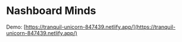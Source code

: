 # Nashboard Minds
Demo: [https://tranquil-unicorn-847439.netlify.app/](https://tranquil-unicorn-847439.netlify.app/)
